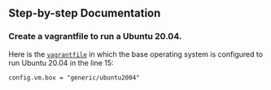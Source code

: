 ## Step-by-step Documentation


### Create a vagrantfile to run a Ubuntu 20.04.

Here is the <code><a href="https://github.com/dikshita-git/P-M-Test/blob/main/Vagrant/Vagrantfile">vagrantfile</a></code> in which the base operating system is configured to run Ubuntu 20.04 in the line 15:

```
config.vm.box = "generic/ubuntu2004"
```
